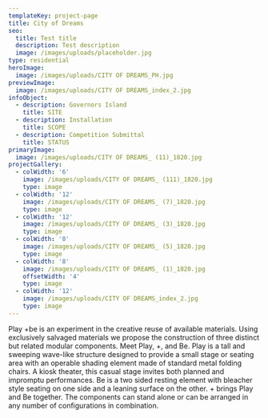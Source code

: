 ```yaml
---
templateKey: project-page
title: City of Dreams
seo: 
  title: Test title
  description: Test description
  image: /images/uploads/placeholder.jpg
type: residential
heroImage:
  image: /images/uploads/CITY OF DREAMS_PH.jpg
previewImage:
  image: /images/uploads/CITY OF DREAMS_index_2.jpg
infoObject:
  - description: Governors Island
    title: SITE
  - description: Installation
    title: SCOPE
  - description: Competition Submittal
    title: STATUS
primaryImage:
  image: /images/uploads/CITY OF DREAMS_ (11)_1820.jpg
projectGallery:
  - colWidth: '6'
    image: /images/uploads/CITY OF DREAMS_ (111)_1820.jpg
    type: image
  - colWidth: '12'
    image: /images/uploads/CITY OF DREAMS_ (7)_1820.jpg
    type: image
  - colWidth: '12'
    image: /images/uploads/CITY OF DREAMS_ (3)_1820.jpg
    type: image
  - colWidth: '8'
    image: /images/uploads/CITY OF DREAMS_ (5)_1820.jpg
    type: image
  - colWidth: '8'
    image: /images/uploads/CITY OF DREAMS_ (1)_1820.jpg
    offsetWidth: '4'
    type: image
  - colWidth: '12'
    image: /images/uploads/CITY OF DREAMS_index_2.jpg
    type: image
---
```

Play +be is an experiment in the creative reuse of available materials. Using exclusively salvaged materials we propose the construction of three distinct but related modular components. Meet Play, +, and Be. Play is a tall and sweeping wave-like structure designed to provide a small stage or seating area with an operable shading element made of standard metal folding chairs. A kiosk theater, this casual stage invites both planned and impromptu performances. Be is a two sided resting element with bleacher style seating on one side and a leaning surface on the other. + brings Play and Be together. The components can stand alone or can be arranged in any number of configurations in combination.
